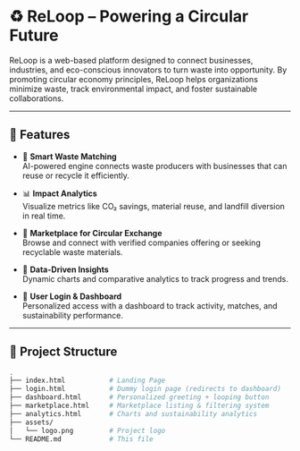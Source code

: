 # ♻️ ReLoop – Powering a Circular Future

ReLoop is a web-based platform designed to connect businesses, industries, and eco-conscious innovators to turn waste into opportunity. By promoting circular economy principles, ReLoop helps organizations minimize waste, track environmental impact, and foster sustainable collaborations.

---

## 🌟 Features

- 🔁 **Smart Waste Matching**  
  AI-powered engine connects waste producers with businesses that can reuse or recycle it efficiently.

- 📊 **Impact Analytics**  
  Visualize metrics like CO₂ savings, material reuse, and landfill diversion in real time.

- 🛒 **Marketplace for Circular Exchange**  
  Browse and connect with verified companies offering or seeking recyclable waste materials.

- 🧠 **Data-Driven Insights**  
  Dynamic charts and comparative analytics to track progress and trends.

- 🔐 **User Login & Dashboard**  
  Personalized access with a dashboard to track activity, matches, and sustainability performance.

---

## 📁 Project Structure

```bash
.
├── index.html           # Landing Page
├── login.html           # Dummy login page (redirects to dashboard)
├── dashboard.html       # Personalized greeting + looping button
├── marketplace.html     # Marketplace listing & filtering system
├── analytics.html       # Charts and sustainability analytics
├── assets/
│   └── logo.png         # Project logo
└── README.md            # This file
